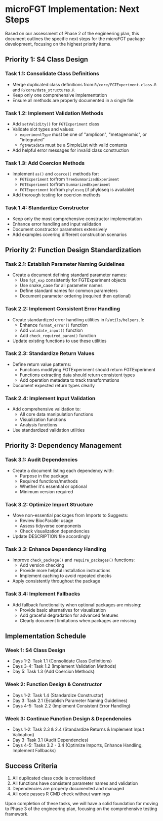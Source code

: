 # microFGT Implementation: Next Steps

Based on our assessment of Phase 2 of the engineering plan, this document outlines the specific next steps for the microFGT package development, focusing on the highest priority items.

## Priority 1: S4 Class Design

### Task 1.1: Consolidate Class Definitions
- Merge duplicated class definitions from `R/core/FGTExperiment-class.R` and `R/core/data_structures.R`
- Keep only one comprehensive implementation
- Ensure all methods are properly documented in a single file

### Task 1.2: Implement Validation Methods
- Add `setValidity()` for `FGTExperiment` class
- Validate slot types and values:
  - `experimentType` must be one of "amplicon", "metagenomic", or "integrated"
  - `fgtMetadata` must be a SimpleList with valid contents
- Add helpful error messages for invalid class construction

### Task 1.3: Add Coercion Methods
- Implement `as()` and `coerce()` methods for:
  - `FGTExperiment` to/from `TreeSummarizedExperiment`
  - `FGTExperiment` to/from `SummarizedExperiment`
  - `FGTExperiment` to/from `phyloseq` (if phyloseq is available)
- Add thorough testing for coercion methods

### Task 1.4: Standardize Constructor
- Keep only the most comprehensive constructor implementation
- Enhance error handling and input validation
- Document constructor parameters extensively
- Add examples covering different construction scenarios

## Priority 2: Function Design Standardization

### Task 2.1: Establish Parameter Naming Guidelines
- Create a document defining standard parameter names:
  - Use `fgt_exp` consistently for FGTExperiment objects
  - Use snake_case for all parameter names
  - Define standard names for common parameters
  - Document parameter ordering (required then optional)

### Task 2.2: Implement Consistent Error Handling
- Create standardized error handling utilities in `R/utils/helpers.R`:
  - Enhance `format_error()` function
  - Add `validate_input()` function
  - Add `check_required_param()` function
- Update existing functions to use these utilities

### Task 2.3: Standardize Return Values
- Define return value patterns:
  - Functions modifying FGTExperiment should return FGTExperiment
  - Functions extracting data should return consistent types
  - Add operation metadata to track transformations
- Document expected return types clearly

### Task 2.4: Implement Input Validation
- Add comprehensive validation to:
  - All core data manipulation functions
  - Visualization functions
  - Analysis functions
- Use standardized validation utilities

## Priority 3: Dependency Management

### Task 3.1: Audit Dependencies
- Create a document listing each dependency with:
  - Purpose in the package
  - Required functions/methods
  - Whether it's essential or optional
  - Minimum version required

### Task 3.2: Optimize Import Structure
- Move non-essential packages from Imports to Suggests:
  - Review BiocParallel usage
  - Assess tidyverse components
  - Check visualization dependencies
- Update DESCRIPTION file accordingly

### Task 3.3: Enhance Dependency Handling
- Improve `check_package()` and `require_packages()` functions:
  - Add version checking
  - Provide more helpful installation instructions
  - Implement caching to avoid repeated checks
- Apply consistently throughout the package

### Task 3.4: Implement Fallbacks
- Add fallback functionality when optional packages are missing:
  - Provide basic alternatives for visualization
  - Add graceful degradation for advanced features
  - Clearly document limitations when packages are missing

## Implementation Schedule

### Week 1: S4 Class Design
- Days 1-2: Task 1.1 (Consolidate Class Definitions)
- Days 3-4: Task 1.2 (Implement Validation Methods)
- Day 5: Task 1.3 (Add Coercion Methods)

### Week 2: Function Design & Constructor
- Days 1-2: Task 1.4 (Standardize Constructor)
- Day 3: Task 2.1 (Establish Parameter Naming Guidelines)
- Days 4-5: Task 2.2 (Implement Consistent Error Handling)

### Week 3: Continue Function Design & Dependencies
- Days 1-2: Task 2.3 & 2.4 (Standardize Returns & Implement Input Validation)
- Day 3: Task 3.1 (Audit Dependencies)
- Days 4-5: Tasks 3.2 - 3.4 (Optimize Imports, Enhance Handling, Implement Fallbacks)

## Success Criteria

1. All duplicated class code is consolidated
2. All functions have consistent parameter names and validation
3. Dependencies are properly documented and managed
4. All code passes R CMD check without warnings

Upon completion of these tasks, we will have a solid foundation for moving to Phase 3 of the engineering plan, focusing on the comprehensive testing framework.